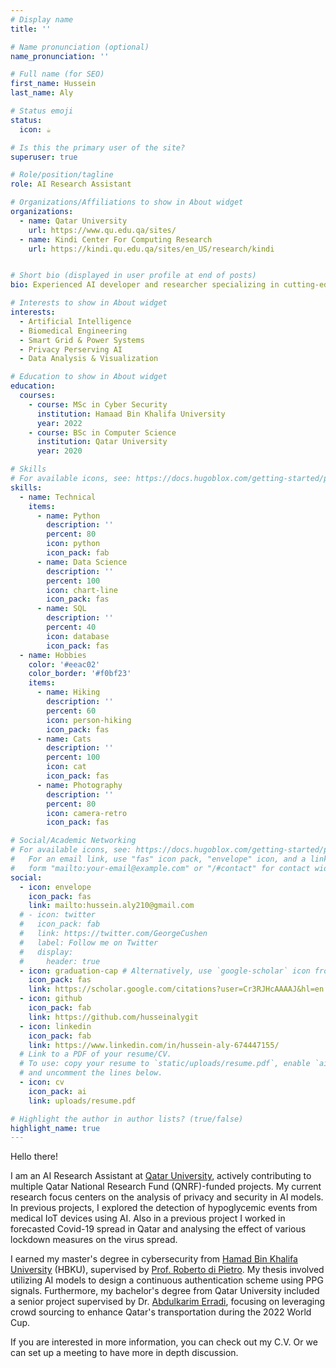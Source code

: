 ```yaml
---
# Display name
title: ''

# Name pronunciation (optional)
name_pronunciation: ''

# Full name (for SEO)
first_name: Hussein
last_name: Aly

# Status emoji
status:
  icon: ☕️

# Is this the primary user of the site?
superuser: true

# Role/position/tagline
role: AI Research Assistant

# Organizations/Affiliations to show in About widget
organizations:
  - name: Qatar University
    url: https://www.qu.edu.qa/sites/
  - name: Kindi Center For Computing Research 
    url: https://kindi.qu.edu.qa/sites/en_US/research/kindi


# Short bio (displayed in user profile at end of posts)
bio: Experienced AI developer and researcher specializing in cutting-edge machine learning and deep learning techniques

# Interests to show in About widget
interests:
  - Artificial Intelligence
  - Biomedical Engineering
  - Smart Grid & Power Systems
  - Privacy Perserving AI 
  - Data Analysis & Visualization

# Education to show in About widget
education:
  courses:
    - course: MSc in Cyber Security
      institution: Hamaad Bin Khalifa University
      year: 2022
    - course: BSc in Computer Science 
      institution: Qatar University
      year: 2020

# Skills
# For available icons, see: https://docs.hugoblox.com/getting-started/page-builder/#icons
skills:
  - name: Technical
    items:
      - name: Python
        description: ''
        percent: 80
        icon: python
        icon_pack: fab
      - name: Data Science
        description: ''
        percent: 100
        icon: chart-line
        icon_pack: fas
      - name: SQL
        description: ''
        percent: 40
        icon: database
        icon_pack: fas
  - name: Hobbies
    color: '#eeac02'
    color_border: '#f0bf23'
    items:
      - name: Hiking
        description: ''
        percent: 60
        icon: person-hiking
        icon_pack: fas
      - name: Cats
        description: ''
        percent: 100
        icon: cat
        icon_pack: fas
      - name: Photography
        description: ''
        percent: 80
        icon: camera-retro
        icon_pack: fas

# Social/Academic Networking
# For available icons, see: https://docs.hugoblox.com/getting-started/page-builder/#icons
#   For an email link, use "fas" icon pack, "envelope" icon, and a link in the
#   form "mailto:your-email@example.com" or "/#contact" for contact widget.
social:
  - icon: envelope
    icon_pack: fas
    link: mailto:hussein.aly210@gmail.com
  # - icon: twitter
  #   icon_pack: fab
  #   link: https://twitter.com/GeorgeCushen
  #   label: Follow me on Twitter
  #   display:
  #     header: true
  - icon: graduation-cap # Alternatively, use `google-scholar` icon from `ai` icon pack
    icon_pack: fas
    link: https://scholar.google.com/citations?user=Cr3RJHcAAAAJ&hl=en
  - icon: github
    icon_pack: fab
    link: https://github.com/husseinalygit
  - icon: linkedin
    icon_pack: fab
    link: https://www.linkedin.com/in/hussein-aly-674447155/
  # Link to a PDF of your resume/CV.
  # To use: copy your resume to `static/uploads/resume.pdf`, enable `ai` icons in `params.yaml`,
  # and uncomment the lines below.
  - icon: cv
    icon_pack: ai
    link: uploads/resume.pdf

# Highlight the author in author lists? (true/false)
highlight_name: true
---
```


Hello there!

I am an AI Research Assistant at [Qatar University](https://www.qu.edu.qa/sites/), actively contributing to multiple Qatar National Research Fund (QNRF)-funded projects. My current research focus centers on the analysis of privacy and security in AI models. In previous projects, I explored the detection of hypoglycemic events from medical IoT devices using AI. Also in a previous project I worked in forecasted Covid-19 spread in Qatar and analysing the effect of various lockdown measures on the virus spread.

I earned my master's degree in cybersecurity from [Hamad Bin Khalifa University](https://www.hbku.edu.qa/en) (HBKU), supervised by [Prof. Roberto di Pietro](https://scholar.google.com/citations?user=Io9QeG0AAAAJ). My thesis involved utilizing AI models to design a continuous authentication scheme using PPG signals. Furthermore, my bachelor's degree from Qatar University included a senior project supervised by Dr. [Abdulkarim Erradi](http://qufaculty.qu.edu.qa/erradi/), focusing on leveraging crowd sourcing to enhance Qatar's transportation during the 2022 World Cup.

If you are interested in more information, you can check out my C.V. Or we can set up a meeting to have more in depth discussion. 


